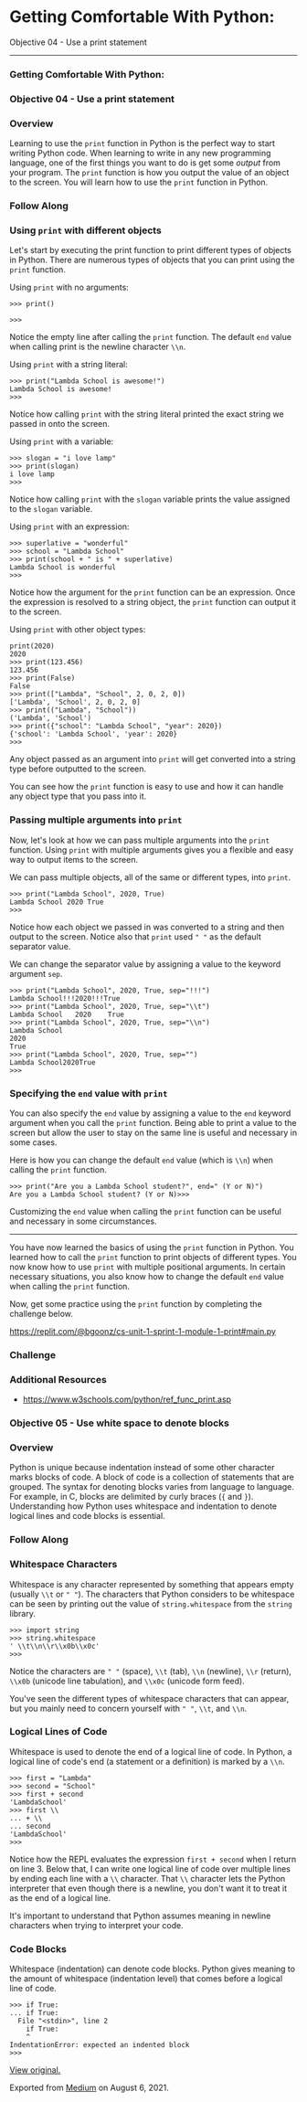 Getting Comfortable With Python:
================================

Objective 04 - Use a print statement

------------------------------------------------------------------------

### Getting Comfortable With Python:

  

  

### Objective 04 - Use a print statement

### Overview

Learning to use the `print` function in Python is the perfect way to start writing Python code. When learning to write in any new programming language, one of the first things you want to do is get some *output* from your program. The `print` function is how you output the value of an object to the screen. You will learn how to use the `print` function in Python.

### Follow Along

### Using `print` with different objects

Let's start by executing the print function to print different types of objects in Python. There are numerous types of objects that you can print using the `print` function.

Using `print` with no arguments:

    >>> print()

    >>>

Notice the empty line after calling the `print` function. The default `end` value when calling print is the newline character `\\n`.

Using `print` with a string literal:

    >>> print("Lambda School is awesome!")
    Lambda School is awesome!
    >>>

Notice how calling `print` with the string literal printed the exact string we passed in onto the screen.

Using `print` with a variable:

    >>> slogan = "i love lamp"
    >>> print(slogan)
    i love lamp
    >>>

Notice how calling `print` with the `slogan` variable prints the value assigned to the `slogan` variable.

Using `print` with an expression:

    >>> superlative = "wonderful"
    >>> school = "Lambda School"
    >>> print(school + " is " + superlative)
    Lambda School is wonderful
    >>>

Notice how the argument for the `print` function can be an expression. Once the expression is resolved to a string object, the `print` function can output it to the screen.

Using `print` with other object types:

    print(2020)
    2020
    >>> print(123.456)
    123.456
    >>> print(False)
    False
    >>> print(["Lambda", "School", 2, 0, 2, 0])
    ['Lambda', 'School', 2, 0, 2, 0]
    >>> print(("Lambda", "School"))
    ('Lambda', 'School')
    >>> print({"school": "Lambda School", "year": 2020})
    {'school': 'Lambda School', 'year': 2020}
    >>>

Any object passed as an argument into `print` will get converted into a string type before outputted to the screen.

You can see how the `print` function is easy to use and how it can handle any object type that you pass into it.

### Passing multiple arguments into `print`

Now, let's look at how we can pass multiple arguments into the `print` function. Using `print` with multiple arguments gives you a flexible and easy way to output items to the screen.

We can pass multiple objects, all of the same or different types, into `print`.

    >>> print("Lambda School", 2020, True)
    Lambda School 2020 True
    >>>

Notice how each object we passed in was converted to a string and then output to the screen. Notice also that `print` used `" "` as the default separator value.

We can change the separator value by assigning a value to the keyword argument `sep`.

    >>> print("Lambda School", 2020, True, sep="!!!")
    Lambda School!!!2020!!!True
    >>> print("Lambda School", 2020, True, sep="\\t")
    Lambda School   2020    True
    >>> print("Lambda School", 2020, True, sep="\\n")
    Lambda School
    2020
    True
    >>> print("Lambda School", 2020, True, sep="")
    Lambda School2020True
    >>>

### Specifying the `end` value with `print`

You can also specify the `end` value by assigning a value to the `end` keyword argument when you call the `print` function. Being able to print a value to the screen but allow the user to stay on the same line is useful and necessary in some cases.

Here is how you can change the default `end` value (which is `\\n`) when calling the `print` function.

    >>> print("Are you a Lambda School student?", end=" (Y or N)")
    Are you a Lambda School student? (Y or N)>>>

Customizing the `end` value when calling the `print` function can be useful and necessary in some circumstances.

------------------------------------------------------------------------

You have now learned the basics of using the `print` function in Python. You learned how to call the `print` function to print objects of different types. You now know how to use `print` with multiple positional arguments. In certain necessary situations, you also know how to change the default `end` value when calling the `print` function.

Now, get some practice using the `print` function by completing the challenge below.

<a href="https://replit.com/@bgoonz/cs-unit-1-sprint-1-module-1-print#main.py" class="markup--anchor markup--p-anchor">https://replit.com/@bgoonz/cs-unit-1-sprint-1-module-1-print#main.py</a>

### Challenge

### Additional Resources

-   <span id="1660"><a href="https://www.w3schools.com/python/ref_func_print.asp" class="markup--anchor markup--li-anchor">https://www.w3schools.com/python/ref_func_print.asp</a></span>

### Objective 05 - Use white space to denote blocks

### Overview

Python is unique because indentation instead of some other character marks blocks of code. A block of code is a collection of statements that are grouped. The syntax for denoting blocks varies from language to language. For example, in C, blocks are delimited by curly braces (`{` and `}`). Understanding how Python uses whitespace and indentation to denote logical lines and code blocks is essential.

### Follow Along

### Whitespace Characters

Whitespace is any character represented by something that appears empty (usually `\\t` or `" "`). The characters that Python considers to be whitespace can be seen by printing out the value of `string.whitespace` from the `string` library.

    >>> import string
    >>> string.whitespace
    ' \\t\\n\\r\\x0b\\x0c'
    >>>

Notice the characters are `" "` (space), `\\t` (tab), `\\n` (newline), `\\r` (return), `\\x0b` (unicode line tabulation), and `\\x0c` (unicode form feed).

You've seen the different types of whitespace characters that can appear, but you mainly need to concern yourself with `" "`, `\\t`, and `\\n`.

### Logical Lines of Code

Whitespace is used to denote the end of a logical line of code. In Python, a logical line of code's end (a statement or a definition) is marked by a `\\n`.

    >>> first = "Lambda"
    >>> second = "School"
    >>> first + second
    'LambdaSchool'
    >>> first \\
    ... + \\
    ... second
    'LambdaSchool'
    >>>

Notice how the REPL evaluates the expression `first + second` when I return on line 3. Below that, I can write one logical line of code over multiple lines by ending each line with a `\\` character. That `\\` character lets the Python interpreter that even though there is a newline, you don't want it to treat it as the end of a logical line.

It's important to understand that Python assumes meaning in newline characters when trying to interpret your code.

### Code Blocks

Whitespace (indentation) can denote code blocks. Python gives meaning to the amount of whitespace (indentation level) that comes before a logical line of code.

    >>> if True:
    ... if True:
      File "<stdin>", line 2
        if True:
        ^
    IndentationError: expected an indented block
    >>>

[View original.](https://medium.com/p/1371581a4971)

Exported from [Medium](https://medium.com) on August 6, 2021.
